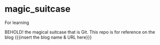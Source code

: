 magic_suitcase
==============

For learning

BEHOLD! the magical suitcase that is Git.
This repo is for reference on the blog {{{insert the blog name & URL here}}}
